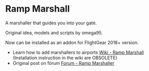 # Ramp Marshall

A marshaller that guides you into your gate.

Original idea, models and scripts by omega95.

Now can be installed as an addon for FlightGear 2018+ version.

- Learn how to add marshallers to airports [Wiki - Ramp Marshall](http://wiki.flightgear.org/Ramp_Marshall) (Installation instruction in the wiki are OBSOLETE)
- Original post on fórum [Forum - Ramp Marshaller](https://forum.flightgear.org/viewtopic.php?t=20572)


